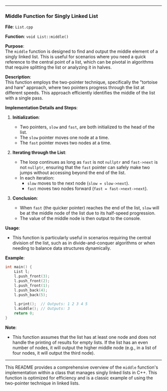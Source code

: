 
---

### Middle Function for Singly Linked List

**File**: `List.cpp`

**Function**: `void List::middle()`

**Purpose**:  
The `middle` function is designed to find and output the middle element of a singly linked list. This is useful for scenarios where you need a quick reference to the central point of a list, which can be pivotal in algorithms that require splitting the list or analyzing it in halves.

**Description**:  
This function employs the two-pointer technique, specifically the "tortoise and hare" approach, where two pointers progress through the list at different speeds. This approach efficiently identifies the middle of the list with a single pass.

**Implementation Details and Steps**:
1. **Initialization**:
   - Two pointers, `slow` and `fast`, are both initialized to the head of the list.
   - The `slow` pointer moves one node at a time.
   - The `fast` pointer moves two nodes at a time.

2. **Iterating through the List**:
   - The loop continues as long as `fast` is not `nullptr` and `fast->next` is not `nullptr`, ensuring that the `fast` pointer can safely make two jumps without accessing beyond the end of the list.
   - In each iteration:
     - `slow` moves to the next node (`slow = slow->next`).
     - `fast` moves two nodes forward (`fast = fast->next->next`).

3. **Conclusion**:
   - When `fast` (the quicker pointer) reaches the end of the list, `slow` will be at the middle node of the list due to its half-speed progression.
   - The value of the middle node is then output to the console.

**Usage**:
- This function is particularly useful in scenarios requiring the central division of the list, such as in divide-and-conquer algorithms or when needing to balance data structures dynamically.

**Example**:
```cpp
int main() {
    List l;
    l.push_front(3);
    l.push_front(2);
    l.push_front(1);
    l.push_back(4);
    l.push_back(5);
    
    l.print();  // Outputs: 1 2 3 4 5
    l.middle(); // Outputs: 3
    return 0;
}
```

**Note**:
- This function assumes that the list has at least one node and does not handle the printing of results for empty lists. If the list has an even number of nodes, it will output the higher middle node (e.g., in a list of four nodes, it will output the third node).

---

This README provides a comprehensive overview of the `middle` function's implementation within a class that manages singly linked lists in C++. This function is optimized for efficiency and is a classic example of using the two-pointer technique in linked lists.